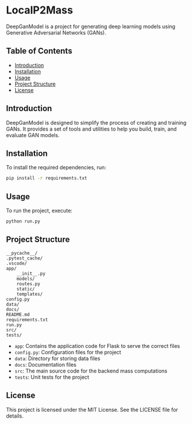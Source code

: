 # LocalP2Mass

DeepGanModel is a project for generating deep learning models using Generative Adversarial Networks (GANs).

## Table of Contents

- [Introduction](#introduction)
- [Installation](#installation)
- [Usage](#usage)
- [Project Structure](#project-structure)
- [License](#license)

## Introduction

DeepGanModel is designed to simplify the process of creating and training GANs. It provides a set of tools and utilities to help you build, train, and evaluate GAN models.

## Installation

To install the required dependencies, run:

```sh
pip install -r requirements.txt
```

## Usage

To run the project, execute:

```python
python run.py
```

## Project Structure 

```
__pycache__/
.pytest_cache/
.vscode/
app/
    __init__.py
    models/
    routes.py
    static/
    templates/
config.py
data/
docs/
README.md
requirements.txt
run.py
src/
tests/
```

- `app`: Contains the application code for Flask to serve the correct files
- `config.py`: Configuration files for the project
- `data`: Directory for storing data files
- `docs`: Documentation files
- `src`: The main source code for the backend mass computations
- `tests`: Unit tests for the project

## License 

This project is licensed under the MIT License. See the LICENSE file for details.
